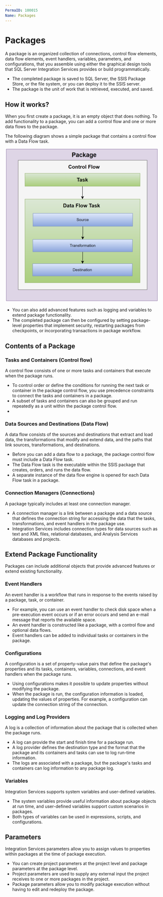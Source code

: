 ```yaml
---
PermaID: 100015
Name: Packages
---
```


# Packages

A package is an organized collection of connections, control flow elements, data flow elements, event handlers, variables, parameters, and configurations, that you assemble using either the graphical design tools that SQL Server Integration Services provides or build programmatically. 

 - The completed package is saved to SQL Server, the SSIS Package Store, or the file system, or you can deploy it to the SSIS server. 
 - The package is the unit of work that is retrieved, executed, and saved.

## How it works?

When you first create a package, it is an empty object that does nothing. To add functionality to a package, you can add a control flow and one or more data flows to the package.

The following diagram shows a simple package that contains a control flow with a Data Flow task.

<img src="images/packages-1.png" alt="Package diagram">

 - You can also add advanced features such as logging and variables to extend package functionality.
 - The completed package can then be configured by setting package-level properties that implement security, restarting packages from checkpoints, or incorporating transactions in package workflow. 

## Contents of a Package

### Tasks and Containers (Control flow)

A control flow consists of one or more tasks and containers that execute when the package runs. 

 - To control order or define the conditions for running the next task or container in the package control flow, you use precedence constraints to connect the tasks and containers in a package. 
 - A subset of tasks and containers can also be grouped and run repeatedly as a unit within the package control flow. 
 - 
### Data Sources and Destinations (Data Flow) 

A data flow consists of the sources and destinations that extract and load data, the transformations that modify and extend data, and the paths that link sources, transformations, and destinations. 

 - Before you can add a data flow to a package, the package control flow must include a Data Flow task. 
 - The Data Flow task is the executable within the SSIS package that creates, orders, and runs the data flow. 
 - A separate instance of the data flow engine is opened for each Data Flow task in a package. 

### Connection Managers (Connections)

A package typically includes at least one connection manager. 

 - A connection manager is a link between a package and a data source that defines the connection string for accessing the data that the tasks, transformations, and event handlers in the package use. 
 - Integration Services includes connection types for data sources such as text and XML files, relational databases, and Analysis Services databases and projects.

## Extend Package Functionality

Packages can include additional objects that provide advanced features or extend existing functionality.

### Event Handlers

An event handler is a workflow that runs in response to the events raised by a package, task, or container. 

 - For example, you can use an event handler to check disk space when a pre-execution event occurs or if an error occurs and send an e-mail message that reports the available space. 
 - An event handler is constructed like a package, with a control flow and optional data flows. 
 - Event handlers can be added to individual tasks or containers in the package. 
 
### Configurations

A configuration is a set of property-value pairs that define the package's properties and its tasks, containers, variables, connections, and event handlers when the package runs. 

 - Using configurations makes it possible to update properties without modifying the package. 
 - When the package is run, the configuration information is loaded, updating the values of properties. For example, a configuration can update the connection string of the connection.

### Logging and Log Providers

A log is a collection of information about the package that is collected when the package runs. 

 - A log can provide the start and finish time for a package run. 
 - A log provider defines the destination type and the format that the package and its containers and tasks can use to log run-time information. 
 - The logs are associated with a package, but the package's tasks and containers can log information to any package log.

### Variables

Integration Services supports system variables and user-defined variables. 

 - The system variables provide useful information about package objects at run time, and user-defined variables support custom scenarios in packages. 
 - Both types of variables can be used in expressions, scripts, and configurations.

## Parameters

Integration Services parameters allow you to assign values to properties within packages at the time of package execution. 

 - You can create project parameters at the project level and package parameters at the package level. 
 - Project parameters are used to supply any external input the project receives to one or more packages in the project. 
 - Package parameters allow you to modify package execution without having to edit and redeploy the package.
